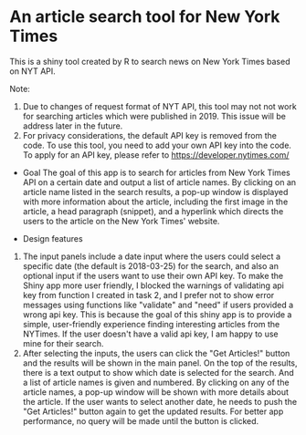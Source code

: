# An article search tool for New York Times 
This is a shiny tool created by R to search news on New York Times based on NYT API.

Note: 

1) Due to changes of request format of NYT API, this tool may not not work for searching articles which were published in 2019. This issue will be address later in the future.
2) For privacy considerations, the default API key is removed from the code. To use this tool, you need to add your own API key into the code. To apply for an API key, please refer to https://developer.nytimes.com/

* Goal
The goal of this app is to search for articles from New York Times API on a certain date and output a list of article names. By clicking on an article name listed in the search results, a pop-up window is displayed with more information about the article, including the first image in the article, a head paragraph (snippet), and a hyperlink which directs the users to the article on the New York Times' website.

* Design features
1) The input panels include a date input where the users could select a specific date (the default is 2018-03-25) for the search, and also an optional input if the users want to use their own API key. To make the Shiny app more user friendly, I blocked the warnings of validating api key from function I created in task 2, and I prefer not to show error messages using functions like "validate" and "need" if users provided a wrong api key. This is because the goal of this shiny app is to provide a simple, user-friendly experience finding interesting articles from the NYTimes. If the user doesn't have a valid api key, I am happy to use mine for their search.
2) After selecting the inputs, the users can click the "Get Articles!" button and the results will be shown in the main panel. On the top of the results, there is a text output to show which date is selected for the search. And a list of article names is given and numbered. By clicking on any of the article names, a pop-up window will be shown with more details about the article. If the user wants to select another date, he needs to push the "Get Articles!" button again to get the updated results. For better app performance, no query will be made until the button is clicked. 



